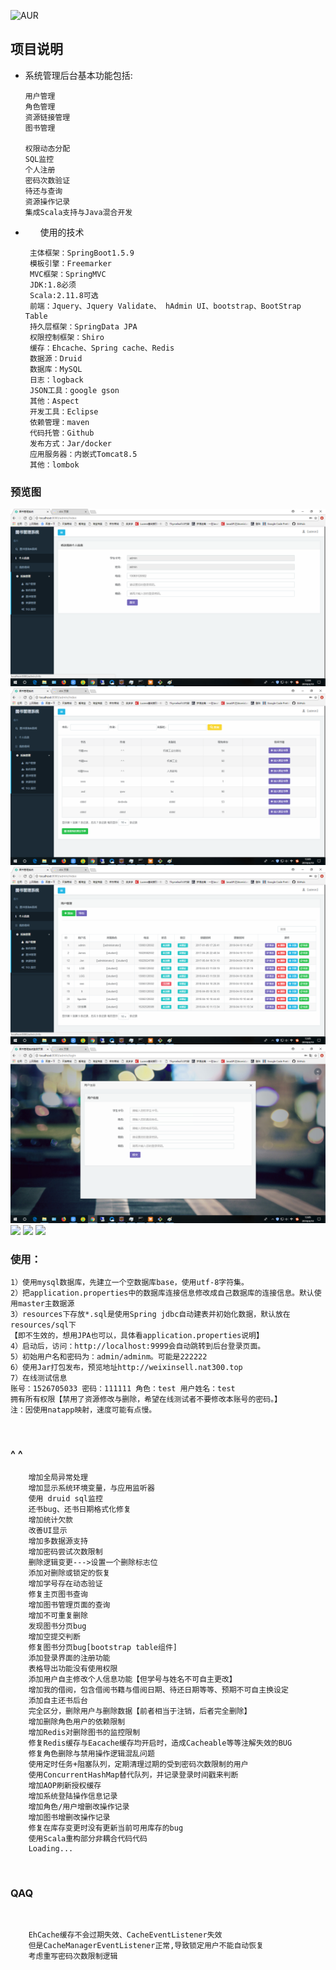 ![AUR](https://img.shields.io/aur/license/yaourt.svg)
##  项目说明 
*   系统管理后台基本功能包括:

        用户管理 
        角色管理
        资源链接管理
        图书管理
        
        权限动态分配
        SQL监控
        个人注册
        密码次数验证
        待还与查询
        资源操作记录
        集成Scala支持与Java混合开发 
        
        
        
 *       使用的技术

       
        主体框架：SpringBoot1.5.9
        模板引擎：Freemarker
        MVC框架：SpringMVC
        JDK:1.8必须
        Scala:2.11.8可选
        前端：Jquery、Jquery Validate、 hAdmin UI、bootstrap、BootStrap Table
        持久层框架：SpringData JPA
        权限控制框架：Shiro
        缓存：Ehcache、Spring cache、Redis
        数据源：Druid
        数据库：MySQL
        日志：logback
        JSON工具：google gson
        其他：Aspect
        开发工具：Eclipse
        依赖管理：maven
        代码托管：Github
        发布方式：Jar/docker
        应用服务器：内嵌式Tomcat8.5 
        其他：lombok
 
### 预览图
![](https://github.com/jxnu-liguobin/SpringBoot-Base-System/blob/master/base/images/%E4%B8%AA%E4%BA%BA%E4%BF%A1%E6%81%AF.png)
![](https://github.com/jxnu-liguobin/SpringBoot-Base-System/blob/master/base/images/%E6%9F%A5%E8%AF%A2.png)
![](https://github.com/jxnu-liguobin/SpringBoot-Base-System/blob/master/base/images/%E7%94%A8%E6%88%B7%E7%AE%A1%E7%90%86.png)
![](https://github.com/jxnu-liguobin/SpringBoot-Base-System/blob/master/base/images/%E7%99%BB%E5%BD%95%E6%B3%A8%E5%86%8C.png)
![](https://github.com/jxnu-liguobin/SpringBoot-Base-System/blob/master/base/images/%E5%AF%86%E7%A0%81%E9%99%90%E5%88%B6.png)
![](https://github.com/jxnu-liguobin/SpringBoot-Base-System/blob/master/base/images/xmind%E5%9B%BE.png)
![](https://github.com/jxnu-liguobin/SpringBoot-Base-System/blob/master/base/images/%E6%93%8D%E4%BD%9C%E8%AE%B0%E5%BD%95.png)
 
### 使用：
    1）使用mysql数据库，先建立一个空数据库base，使用utf-8字符集。
    2）把application.properties中的数据库连接信息修改成自己数据库的连接信息。默认使用master主数据源
    3）resources下存放*.sql是使用Spring jdbc自动建表并初始化数据，默认放在resources/sql下
    【即不生效的，想用JPA也可以，具体看application.properties说明】
    4）启动后，访问：http://localhost:9999会自动跳转到后台登录页面。
    5）初始用户名和密码为：admin/adminm。可能是222222
    6）使用Jar打包发布，预览地址http://weixinsell.nat300.top
    7）在线测试信息
    账号：1526705033 密码：111111 角色：test 用户姓名：test
    拥有所有权限【禁用了资源修改与删除，希望在线测试者不要修改本账号的密码。】
    注：因使用natapp映射，速度可能有点慢。
    
    
### ^ ^
        增加全局异常处理
        增加显示系统环境变量，与应用监听器
        使用 druid sql监控
        还书bug、还书日期格式化修复
        增加统计欠款
        改善UI显示
        增加多数据源支持
        增加密码尝试次数限制
        删除逻辑变更--->设置一个删除标志位
        添加对删除或锁定的恢复
        增加学号存在动态验证
        修复主页图书查询
        增加图书管理页面的查询
        增加不可重复删除
        发现图书分页bug
        增加空提交判断
        修复图书分页bug[bootstrap table组件]
        添加登录界面的注册功能
        表格导出功能没有使用权限
        添加用户自主修改个人信息功能【但学号与姓名不可自主更改】
        增加我的借阅，包含借阅书籍与借阅日期、待还日期等等、预期不可自主换设定
        添加自主还书后台
        完全区分，删除用户与删除数据【前者相当于注销，后者完全删除】
        增加删除角色用户的依赖限制
        增加Redis对删除图书的监控限制
        修复Redis缓存与Eacache缓存均开启时，造成Cacheable等等注解失效的BUG
        修复角色删除与禁用操作逻辑混乱问题
        使用定时任务+阻塞队列，定期清理过期的受到密码次数限制的用户
        使用ConcurrentHashMap替代队列，并记录登录时间戳来判断
        增加AOP刷新授权缓存
        增加系统登陆操作信息记录
        增加角色/用户增删改操作记录
        增加图书增删改操作记录
        修复在库存变更时没有更新当前可用库存的bug
        使用Scala重构部分非耦合代码代码
        Loading...
 
 
###     QAQ
        
        
        EhCache缓存不会过期失效、CacheEventListener失效
        但是CacheManagerEventListener正常,导致锁定用户不能自动恢复
        考虑重写密码次数限制逻辑
